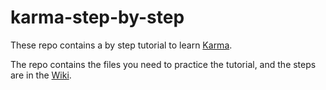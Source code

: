 karma-step-by-step
==================

These repo contains a by step tutorial to learn [Karma](https://github.com/InformationIntegrationGroup/Web-Karma). 

The repo contains the files you need to practice the tutorial, and the steps are in the [Wiki](https://github.com/InformationIntegrationGroup/karma-step-by-step/wiki).
